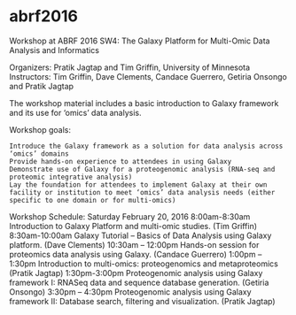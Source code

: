 # abrf2016
Workshop at ABRF 2016 SW4: The Galaxy Platform for Multi-Omic Data Analysis and Informatics

Organizers: Pratik Jagtap and Tim Griffin, University of Minnesota
Instructors: Tim Griffin, Dave Clements, Candace Guerrero, Getiria Onsongo and Pratik Jagtap

The workshop material includes a basic introduction to Galaxy framework and its use for ‘omics’ data analysis. 

Workshop goals:

    Introduce the Galaxy framework as a solution for data analysis across ‘omics’ domains
    Provide hands-on experience to attendees in using Galaxy
    Demonstrate use of Galaxy for a proteogenomic analysis (RNA-seq and proteomic integrative analysis)
    Lay the foundation for attendees to implement Galaxy at their own facility or institution to meet ‘omics’ data analysis needs (either specific to one domain or for multi-omics)


Workshop Schedule:
    Saturday February 20, 2016
8:00am-8:30am
    Introduction to Galaxy Platform and multi-omic studies. (Tim Griffin)
8:30am-10:00am
    Galaxy Tutorial – Basics of Data Analysis using Galaxy platform. (Dave Clements)
10:30am – 12:00pm
    Hands-on session for proteomics data analysis using Galaxy. (Candace Guerrero)
1:00pm – 1:30pm
    Introduction to multi-omics: proteogenomics and metaproteomics (Pratik Jagtap)
1:30pm-3:00pm
    Proteogenomic analysis using Galaxy framework I: RNASeq data and sequence database generation. (Getiria Onsongo)
3:30pm – 4:30pm
    Proteogenomic analysis using Galaxy framework II: Database search, filtering and visualization. (Pratik Jagtap)
